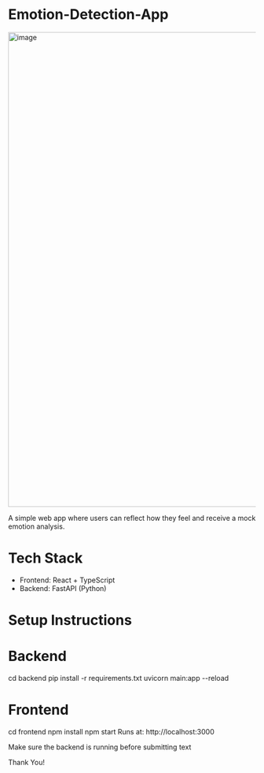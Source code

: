 # Emotion-Detection-App
<img width="1655" height="964" alt="image" src="https://github.com/user-attachments/assets/bde013a0-31e9-4aff-8723-6a4c6789f19b" />


A simple web app where users can reflect how they feel and receive a mock emotion analysis.

# Tech Stack
- Frontend: React + TypeScript  
- Backend: FastAPI (Python)



# Setup Instructions

# Backend

cd backend
pip install -r requirements.txt
uvicorn main:app --reload


# Frontend

cd frontend
npm install
npm start
Runs at: http://localhost:3000

Make sure the backend is running before submitting text

Thank You!

